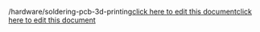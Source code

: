 /hardware/soldering-pcb-3d-printing<a href="https://github.com/BotParty/homelab_status_page/blob/main/hardware/soldering-pcb-3d-printing">click here to edit this document</a><a href="https://github.com/BotParty/homelab_status_page/blob/main/hardware/soldering-pcb-3d-printing">click here to edit this document</a>